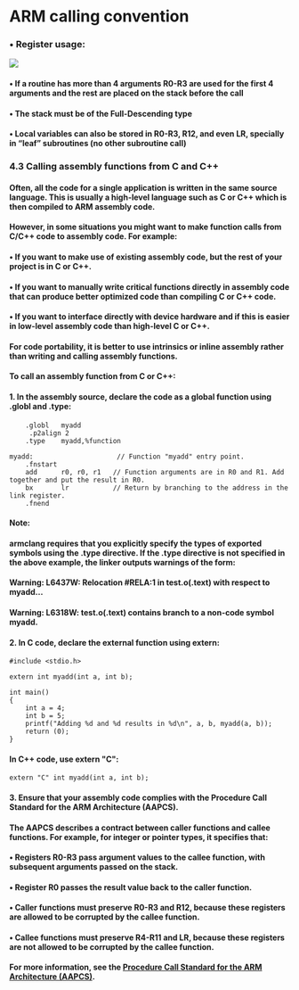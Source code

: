 # ARM calling convention
### • Register usage:
![](https://i.imgur.com/iuXhZ4J.png)
#### • If a routine has more than 4 arguments R0-R3 are used for the first 4 arguments and the rest are placed on the stack before the call
#### • The stack must be of the Full-Descending type
#### • Local variables can also be stored in R0-R3, R12, and even LR, specially in “leaf” subroutines (no other subroutine call)

### 4.3 Calling assembly functions from C and C++
#### Often, all the code for a single application is written in the same source language. This is usually a high-level language such as C or C++ which is then compiled to ARM assembly code.

#### However, in some situations you might want to make function calls from C/C++ code to assembly code. For example:
#### • If you want to make use of existing assembly code, but the rest of your project is in C or C++.
#### • If you want to manually write critical functions directly in assembly code that can produce better optimized code than compiling C or C++ code.
#### • If you want to interface directly with device hardware and if this is easier in low-level assembly code than high-level C or C++.
#### For code portability, it is better to use intrinsics or inline assembly rather than writing and calling assembly functions.
#### To call an assembly function from C or C++:
#### 1. In the assembly source, declare the code as a global function using .globl and .type:
```
	.globl   myadd
     .p2align 2
	.type    myadd,%function
			
myadd:                     // Function "myadd" entry point.
	.fnstart
	add      r0, r0, r1   // Function arguments are in R0 and R1. Add together and put the result in R0.
	bx       lr           // Return by branching to the address in the link register.
	.fnend
```
#### Note:
#### armclang requires that you explicitly specify the types of exported symbols using the .type directive. If the .type directive is not specified in the above example, the linker outputs warnings of the form:
#### Warning: L6437W: Relocation #RELA:1 in test.o(.text) with respect to myadd...
#### Warning: L6318W: test.o(.text) contains branch to a non-code symbol myadd.
#### 2. In C code, declare the external function using extern:
```
#include <stdio.h>
					
extern int myadd(int a, int b);
					
int main()
{
	int a = 4;
	int b = 5;
	printf("Adding %d and %d results in %d\n", a, b, myadd(a, b));
	return (0);
}
```
#### In C++ code, use extern "C":
```
extern "C" int myadd(int a, int b);
```
#### 3. Ensure that your assembly code complies with the Procedure Call Standard for the ARM Architecture (AAPCS).
#### The AAPCS describes a contract between caller functions and callee functions. For example, for integer or pointer types, it specifies that:
#### • Registers R0-R3 pass argument values to the callee function, with subsequent arguments passed on the stack.
#### • Register R0 passes the result value back to the caller function.
#### • Caller functions must preserve R0-R3 and R12, because these registers are allowed to be corrupted by the callee function.
#### • Callee functions must preserve R4-R11 and LR, because these registers are not allowed to be corrupted by the callee function.
#### For more information, see the [Procedure Call Standard for the ARM Architecture (AAPCS)](http://infocenter.arm.com/help/index.jsp?topic=/com.arm.doc.subset.swdev.abi/index.html).

